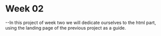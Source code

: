 # Week 02

--In this project of week two we will dedicate ourselves to the html part, using the landing page of the previous project as a guide.
